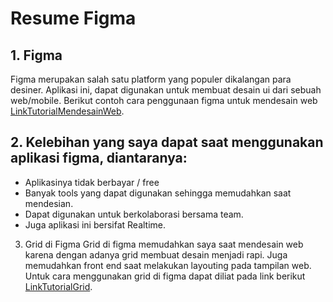 # Resume Figma
## 1. Figma
Figma merupakan salah satu platform yang populer dikalangan para desiner. Aplikasi ini, dapat digunakan untuk membuat desain ui dari sebuah web/mobile. Berikut contoh cara penggunaan figma untuk mendesain web [LinkTutorialMendesainWeb](https://aufaroot18.medium.com/membuat-wireframe-website-dengan-figma-35a0b20e15ed).

## 2. Kelebihan yang saya dapat saat menggunakan aplikasi figma, diantaranya:
* Aplikasinya tidak berbayar / free
* Banyak tools yang dapat digunakan sehingga memudahkan saat mendesian. 
* Dapat digunakan untuk berkolaborasi bersama team.
* Juga aplikasi ini bersifat Realtime. 

3. Grid di Figma 
Grid di figma memudahkan saya saat mendesain web karena dengan adanya grid membuat desain menjadi rapi. Juga memudahkan front end saat melakukan layouting pada tampilan web. Untuk cara menggunakan grid di figma dapat diliat pada link berikut [LinkTutorialGrid](https://youtu.be/zd8wrAdURN0). 
